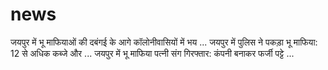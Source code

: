 # news
जयपुर में भू माफियाओं की दबंगई के आगे कॉलोनीवासियों में भय ...
जयपुर में पुलिस ने पकड़ा भू माफिया: 12 से अधिक कब्जे और ...
जयपुर में भू माफिया पत्नी संग गिरफ्तार: कंपनी बनाकर फर्जी पट्टे ...
